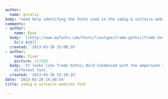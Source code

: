 ```yaml
---
author:
  name: gncalix
body: "need help identifyng the fonts used in the zadig & voltaire website.\r\n\r\nthanks![img:sites/default/files/old-images/Untitled-2_3559.jpg]"
comments:
- author:
    name: Ryuk
  body: '[[http://www.myfonts.com/fonts/linotype/trade-gothic|Trade Gothic Condensed
    Bold #20]]'
  created: '2013-03-28 15:08:10'
- author:
    name: Fiver
    picture: 117183
  body: 'It looks like Trade Gothic Bold Condensed with the ampersand taken from a
    different font. '
  created: '2013-03-28 15:10:15'
date: '2013-03-28 14:48:54'
title: zadig & voltaire website font

---
```

